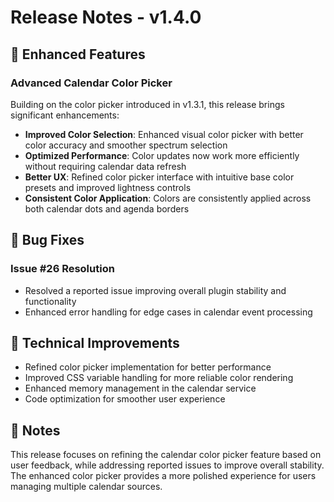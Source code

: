 # Release Notes - v1.4.0

## 🎨 Enhanced Features

### Advanced Calendar Color Picker
Building on the color picker introduced in v1.3.1, this release brings significant enhancements:
- **Improved Color Selection**: Enhanced visual color picker with better color accuracy and smoother spectrum selection
- **Optimized Performance**: Color updates now work more efficiently without requiring calendar data refresh
- **Better UX**: Refined color picker interface with intuitive base color presets and improved lightness controls
- **Consistent Color Application**: Colors are consistently applied across both calendar dots and agenda borders

## 🐛 Bug Fixes

### Issue #26 Resolution
- Resolved a reported issue improving overall plugin stability and functionality
- Enhanced error handling for edge cases in calendar event processing

## 🔧 Technical Improvements

- Refined color picker implementation for better performance
- Improved CSS variable handling for more reliable color rendering
- Enhanced memory management in the calendar service
- Code optimization for smoother user experience

## 📝 Notes

This release focuses on refining the calendar color picker feature based on user feedback, while addressing reported issues to improve overall stability. The enhanced color picker provides a more polished experience for users managing multiple calendar sources.
